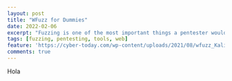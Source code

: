 ```yaml
---
layout: post
title: "WFuzz for Dummies"
date: 2022-02-06 
excerpt: "Fuzzing is one of the most important things a pentester would know about, and WFuzz puts it as easy as possible for them, with a lot of incredible functionalities to facilitate the recognaissement job."
tags: [fuzzing, pentesting, tools, web]
feature: 'https://cyber-today.com/wp-content/uploads/2021/08/wfuzz_Kali_Linux.jpg'
comments: true
---
```


Hola
